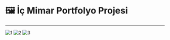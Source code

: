 # 🖼️ **İç Mimar Portfolyo Projesi**

---

![1](https://github.com/user-attachments/assets/53a4b063-5f12-4b3e-b1ea-620ff80d0270)
![2](https://github.com/user-attachments/assets/2b58e0c6-e39c-4ab7-8257-62a637765f7c)
![3](https://github.com/user-attachments/assets/30c435cf-24b1-4474-8ac9-3822aebb43d4)
